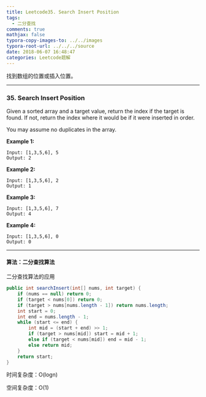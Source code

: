 ```yaml
---
title: Leetcode35. Search Insert Position
tags:
  - 二分查找
comments: true
mathjax: false
typora-copy-images-to: ../../images
typora-root-url: ../../../source
date: 2018-06-07 16:48:47
categories: Leetcode题解
---
```


找到数组的位置或插入位置。

<!-- more -->

---

### 35. Search Insert Position

Given a sorted array and a target value, return the index if the target is found. If not, return the index where it would be if it were inserted in order.

You may assume no duplicates in the array.

**Example 1:**

```
Input: [1,3,5,6], 5
Output: 2
```

**Example 2:**

```
Input: [1,3,5,6], 2
Output: 1
```

**Example 3:**

```
Input: [1,3,5,6], 7
Output: 4
```

**Example 4:**

```
Input: [1,3,5,6], 0
Output: 0
```

---

#### 算法：二分查找算法

二分查找算法的应用

```java
public int searchInsert(int[] nums, int target) {
    if (nums == null) return 0;
    if (target < nums[0]) return 0;
    if (target > nums[nums.length - 1]) return nums.length;
    int start = 0;
    int end = nums.length - 1;
    while (start <= end) {
        int mid = (start + end) >> 1;
        if (target > nums[mid]) start = mid + 1;
        else if (target < nums[mid]) end = mid - 1;
        else return mid;
    }
    return start;
}
```

时间复杂度：O(logn)

空间复杂度：O(1)
